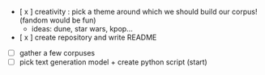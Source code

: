 - [ x ] creativity : pick a theme around which we should build our corpus! (fandom would be fun)
	- ideas: dune, star wars, kpop...
- [ x ] create repository and write README
- [  ] gather a few corpuses
- [  ] pick text generation model + create python script (start)
